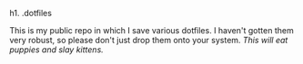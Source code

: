 h1. .dotfiles

This is my public repo in which I save various dotfiles. I haven't gotten them very robust, so please don't just drop them onto your system. _This will eat puppies and slay kittens._


